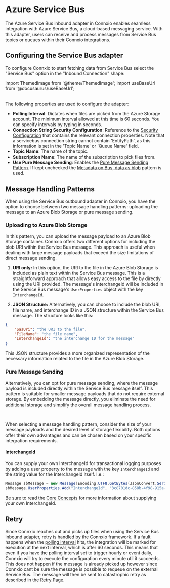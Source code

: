 # Azure Service Bus

The Azure Service Bus inbound adapter in Connxio enables seamless integration with Azure Service Bus, a cloud-based messaging service. With this adapter, users can receive and process messages from Service Bus topics or queues within their Connxio integrations.


## Configuring the Service Bus adapter

To configure Connxio to start fetching data from Service Bus select the "Service Bus" option in the "Inbound Connection" shape:

import ThemedImage from '@theme/ThemedImage';
import useBaseUrl from '@docusaurus/useBaseUrl';

<div style={{maxWidth: '400px'}}>
  <ThemedImage
    alt="Configuring inbound connection"
    sources={{
      light: useBaseUrl('/img/docs/inbound-connection-light.webp'),
      dark: useBaseUrl('/img/docs/inbound-connection-dark.webp#dark-only'),
    }}
  />
</div>

<br />
The following properties are used to configure the adapter:

- **Polling Interval**: Dictates when files are picked from the Azure Storage account. The minimum interval allowed at this time is 60 seconds. You can specify intervals by typing in seconds.
- **Connection String Security Configuration**: Reference to the [Security Configuration](/connxio-portal/security-configurations) that contains the relevant connection properties. Note that a servicebus connection string cannot contain 'EntityPath', as this information is set in the 'Topic Name' or 'Queue Name' field.
- **Topic Name**: The name of the topic.
- **Subscription Name**: The name of the subscription to pick files from.
- **Use Pure Message Sending**: Enables the [Pure Message Sending Pattern](#pure-message-sending). If kept unchecked the [Metadata on Bus, data as blob](#metadata-on-bus-data-as-blob) pattern is used.


## Message Handling Patterns

When using the Service Bus outbound adapter in Connxio, you have the option to choose between two message handling patterns: uploading the message to an Azure Blob Storage or pure message sending.

### Uploading to Azure Blob Storage

In this pattern, you can upload the message payload to an Azure Blob Storage container. Connxio offers two different options for including the blob URI within the Service Bus message. This approach is useful when dealing with large message payloads that exceed the size limitations of direct message sending.

1. **URI only:**
   In this option, the URI to the file in the Azure Blob Storage is included as plain text within the Service Bus message. This is a straightforward approach that allows easy access to the file by directly using the URI provided. The message's interchangeId will be included in the Service Bus message's `UserProperties` object with the key `InterchangeId`.

2. **JSON Structure:**
   Alternatively, you can choose to include the blob URI, file name, and interchange ID in a JSON structure within the Service Bus message. The structure looks like this:
```json
{
    "SasUri": "the URI to the file",
    "FileName": "the file name",
    "InterchangeId": "the interchange ID for the message"
}
```

This JSON structure provides a more organized representation of the necessary information related to the file in the Azure Blob Storage.


### Pure Message Sending

Alternatively, you can opt for pure message sending, where the message payload is included directly within the Service Bus message itself. This pattern is suitable for smaller message payloads that do not require external storage. By embedding the message directly, you eliminate the need for additional storage and simplify the overall message handling process.

<br />

When selecting a message handling pattern, consider the size of your message payloads and the desired level of storage flexibility. Both options offer their own advantages and can be chosen based on your specific integration requirements.

#### InterchangeId

You can supply your own InterchangeId for transactional logging purposes by adding a user property to the message with the key `InterchangeId` and the string value for the InterchangeId itself. I.e.:

```csharp
Message sbMessage = new Message(Encoding.UTF8.GetBytes(JsonConvert.SerializeObject(msgCont)));
sbMessage.UserProperties.Add("InterchangeId", "3c8701dc-858b-4f98-915a-5b3432eb37ec");
```

Be sure to read the [Core Concepts](/getting-started/core-concepts) for more information about supplying your own InterchangeId.

## Retry

Since Connxio reaches out and picks up files when using the Service Bus inbound adapter, retry is handled by the Connxio framework. If a fault happens when the [polling interval](#polling-interval) hits, the integration will be marked for execution at the next interval, which is after 60 seconds. This means that even if you have the polling interval set to trigger hourly or event daily, Connxio will try to execute the configuration every minute util it succeeds. This does not happen if the message is already picked up however since Connxio cant be sure the message is possible to requeue on the external Service Bus. The message will then be sent to catastrophic retry as described in the [Retry Page](/integrations/retry).
